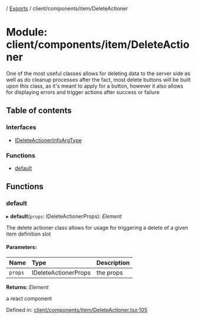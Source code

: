 [](../README.md) / [Exports](../modules.md) / client/components/item/DeleteActioner

# Module: client/components/item/DeleteActioner

One of the most useful classes allows for deleting data to the server side
as well as do cleanup processes after the fact, most delete buttons will be built
upon this class, as it's meant to apply for a button, however it also allows
for displaying errors and trigger actions after success or failure

## Table of contents

### Interfaces

- [IDeleteActionerInfoArgType](../interfaces/client_components_item_deleteactioner.ideleteactionerinfoargtype.md)

### Functions

- [default](client_components_item_deleteactioner.md#default)

## Functions

### default

▸ **default**(`props`: IDeleteActionerProps): *Element*

The delete actioner class allows for usage for triggering a delete of
a given item definition slot

#### Parameters:

Name | Type | Description |
:------ | :------ | :------ |
`props` | IDeleteActionerProps | the props   |

**Returns:** *Element*

a react component

Defined in: [client/components/item/DeleteActioner.tsx:105](https://github.com/onzag/itemize/blob/0e9b128c/client/components/item/DeleteActioner.tsx#L105)
